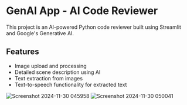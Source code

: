 # GenAI App - AI Code Reviewer

This project is an AI-powered Python code reviewer built using Streamlit and Google's Generative AI.

## Features
- Image upload and processing
- Detailed scene description using AI
- Text extraction from images
- Text-to-speech functionality for extracted text

![Screenshot 2024-11-30 045958](https://github.com/user-attachments/assets/eec28770-06cb-46c8-b396-032bd1010ddc)
![Screenshot 2024-11-30 050041](https://github.com/user-attachments/assets/ab5a4bd0-6ae9-4af6-b873-a800f9f74304)
